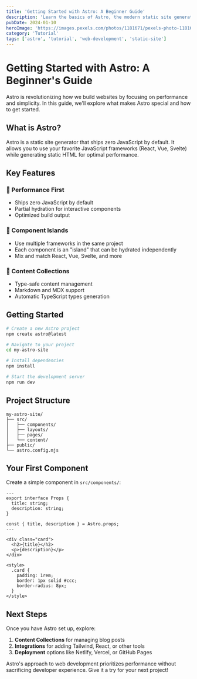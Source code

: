 ```yaml
---
title: 'Getting Started with Astro: A Beginner Guide'
description: 'Learn the basics of Astro, the modern static site generator that ships zero JavaScript by default.'
pubDate: 2024-01-10
heroImage: 'https://images.pexels.com/photos/1181671/pexels-photo-1181671.jpeg?auto=compress&cs=tinysrgb&w=1200'
category: 'Tutorial'
tags: ['astro', 'tutorial', 'web-development', 'static-site']
---
```


# Getting Started with Astro: A Beginner's Guide

Astro is revolutionizing how we build websites by focusing on performance and simplicity. In this guide, we'll explore what makes Astro special and how to get started.

## What is Astro?

Astro is a static site generator that ships zero JavaScript by default. It allows you to use your favorite JavaScript frameworks (React, Vue, Svelte) while generating static HTML for optimal performance.

## Key Features

### 🚀 Performance First
- Ships zero JavaScript by default
- Partial hydration for interactive components
- Optimized build output

### 🧩 Component Islands
- Use multiple frameworks in the same project
- Each component is an "island" that can be hydrated independently
- Mix and match React, Vue, Svelte, and more

### 📝 Content Collections
- Type-safe content management
- Markdown and MDX support
- Automatic TypeScript types generation

## Getting Started

```bash
# Create a new Astro project
npm create astro@latest

# Navigate to your project
cd my-astro-site

# Install dependencies
npm install

# Start the development server
npm run dev
```

## Project Structure

```
my-astro-site/
├── src/
│   ├── components/
│   ├── layouts/
│   ├── pages/
│   └── content/
├── public/
└── astro.config.mjs
```

## Your First Component

Create a simple component in `src/components/`:

```astro
---
export interface Props {
  title: string;
  description: string;
}

const { title, description } = Astro.props;
---

<div class="card">
  <h2>{title}</h2>
  <p>{description}</p>
</div>

<style>
  .card {
    padding: 1rem;
    border: 1px solid #ccc;
    border-radius: 8px;
  }
</style>
```

## Next Steps

Once you have Astro set up, explore:

1. **Content Collections** for managing blog posts
2. **Integrations** for adding Tailwind, React, or other tools
3. **Deployment** options like Netlify, Vercel, or GitHub Pages

Astro's approach to web development prioritizes performance without sacrificing developer experience. Give it a try for your next project!